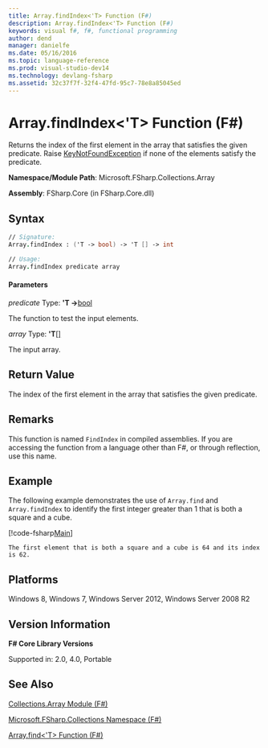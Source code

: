 ```yaml
---
title: Array.findIndex<'T> Function (F#)
description: Array.findIndex<'T> Function (F#)
keywords: visual f#, f#, functional programming
author: dend
manager: danielfe
ms.date: 05/16/2016
ms.topic: language-reference
ms.prod: visual-studio-dev14
ms.technology: devlang-fsharp
ms.assetid: 32c37f7f-32f4-47fd-95c7-78e8a85045ed 
---
```


# Array.findIndex<'T> Function (F#)

Returns the index of the first element in the array that satisfies the given predicate. Raise [KeyNotFoundException](https://msdn.microsoft.com/library/system.collections.generic.keynotfoundexception.aspx) if none of the elements satisfy the predicate.

**Namespace/Module Path**: Microsoft.FSharp.Collections.Array

**Assembly**: FSharp.Core (in FSharp.Core.dll)

## Syntax

```fsharp
// Signature:
Array.findIndex : ('T -> bool) -> 'T [] -> int

// Usage:
Array.findIndex predicate array
```

#### Parameters
*predicate*
Type: **'T -&gt;**[bool](https://msdn.microsoft.com/library/89c0cf9c-49ce-4207-a3be-555851a67dd5)

The function to test the input elements.

*array*
Type: **'T**[[]](https://msdn.microsoft.com/library/def20292-9aae-4596-9275-b94e594f8493)

The input array.

## Return Value

The index of the first element in the array that satisfies the given predicate.

## Remarks
This function is named `FindIndex` in compiled assemblies. If you are accessing the function from a language other than F#, or through reflection, use this name.

## Example

The following example demonstrates the use of `Array.find` and `Array.findIndex` to identify the first integer greater than 1 that is both a square and a cube.

[!code-fsharp[Main](snippets/fsarrays/snippet25.fs)]

```
The first element that is both a square and a cube is 64 and its index is 62.
```

## Platforms
Windows 8, Windows 7, Windows Server 2012, Windows Server 2008 R2


## Version Information
**F# Core Library Versions**

Supported in: 2.0, 4.0, Portable

## See Also
[Collections.Array Module &#40;F&#35;&#41;](Collections.Array-Module-%5BFSharp%5D.md)

[Microsoft.FSharp.Collections Namespace &#40;F&#35;&#41;](Microsoft.FSharp.Collections-Namespace-%5BFSharp%5D.md)

[Array.find&#60;'T&#62; Function &#40;F&#35;&#41;](Array.find%5B%27T%5D-Function-%5BFSharp%5D.md)